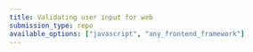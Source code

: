 ```yaml
---
title: Validating user input for web
submission_type: repo
available_options: ["javascript", "any_frontend_framework"]
---
```

